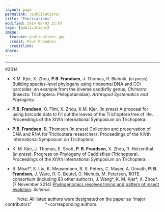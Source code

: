 ```yaml
---
layout: page
permalink: /publications/
title: "Publications"
modified: 2014-08-03 22:07
tags: [publications]
image:
  feature: publications.jpg
  credit: Paul Frandsen
  creditlink: 
share: 
---
```


-----

#2014

* K.M. Kjer, X. Zhou, **P.B. Frandsen**, J. Thomas, R. Blahnik. (*in press*) Building species-level phylogeny using ribosomal DNA and COI barcodes: an example from the diverse caddisfly genus, *Chimarra* (Insecta: Trichoptera: Philopotamidae). *Arthropod Systematics and Phylogeny*.

* **P.B. Frandsen**, O. Flint, X. Zhou, K.M. Kjer. (*in press*) A proposal for using barcode data to fill out the leaves of the Trichoptera tree of life. Proceedings of the XIVth International Symposium on Trichoptera.

* **P.B. Frandsen**, R. Thomson (*in press*) Collection and preservation of DNA and RNA for Trichoptera researchers. Proceedings of the XIVth International Symposium on Trichoptera.

* K. M. Kjer, J. Thomas, E. Scott, **P. B. Frandsen**, X. Zhou, R. Holzenthal. (*in press*). Progress on Phylogeny of Caddisflies (Trichoptera). Proceedings of the XIVth International Symposium on Trichoptera.

* B. Misof\*, S. Liu, K. Meusemann, R. S. Peters, C. Mayer, A. Donath, **P. B. Frandsen**, J. Ware, R. G. Beutel, O. Niehuis, M. Petersen, 1KITE consortium (including 83 other authors), J. Wang\*, K. M. Kjer\*, X. Zhou\*. (7 November 2014) <a href="http://www.sciencemag.org/content/346/6210/763.short">Phylogenomics resolves timing and pattern of insect evolution</a>. *Science*.

&nbsp;&nbsp;&nbsp;&nbsp;&nbsp;&nbsp;&nbsp;&nbsp;&nbsp;&nbsp;Note: All listed authors were designated on the paper as “major contributors”
&nbsp;&nbsp;&nbsp;&nbsp;&nbsp;&nbsp;&nbsp;&nbsp;&nbsp;&nbsp;\*=corresponding authors.